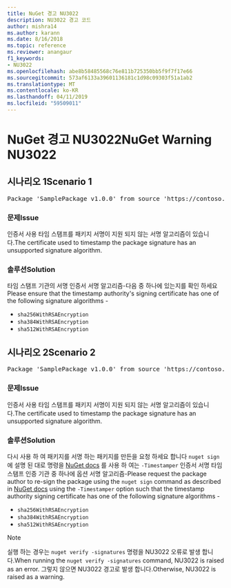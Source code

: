 ```yaml
---
title: NuGet 경고 NU3022
description: NU3022 경고 코드
author: mishra14
ms.author: karann
ms.date: 8/16/2018
ms.topic: reference
ms.reviewer: anangaur
f1_keywords:
- NU3022
ms.openlocfilehash: abe8b58485568c76e811b725350bb5f9f7f17e66
ms.sourcegitcommit: 573af6133a39601136181c1d98c09303f51a1ab2
ms.translationtype: MT
ms.contentlocale: ko-KR
ms.lasthandoff: 04/11/2019
ms.locfileid: "59509011"
---
```

# <a name="nuget-warning-nu3022"></a><span data-ttu-id="89b22-103">NuGet 경고 NU3022</span><span class="sxs-lookup"><span data-stu-id="89b22-103">NuGet Warning NU3022</span></span>

## <a name="scenario-1"></a><span data-ttu-id="89b22-104">시나리오 1</span><span class="sxs-lookup"><span data-stu-id="89b22-104">Scenario 1</span></span>

<pre>Package 'SamplePackage v1.0.0' from source 'https://contoso.com/index.json': The primary signature's timestamp certificate has an unsupported signature algorithm.</pre>

### <a name="issue"></a><span data-ttu-id="89b22-105">문제</span><span class="sxs-lookup"><span data-stu-id="89b22-105">Issue</span></span>

<span data-ttu-id="89b22-106">인증서 사용 타임 스탬프를 패키지 서명이 지원 되지 않는 서명 알고리즘이 있습니다.</span><span class="sxs-lookup"><span data-stu-id="89b22-106">The certificate used to timestamp the package signature has an unsupported signature algorithm.</span></span>


### <a name="solution"></a><span data-ttu-id="89b22-107">솔루션</span><span class="sxs-lookup"><span data-stu-id="89b22-107">Solution</span></span>

<span data-ttu-id="89b22-108">타임 스탬프 기관의 서명 인증서 서명 알고리즘-다음 중 하나에 있는지를 확인 하세요</span><span class="sxs-lookup"><span data-stu-id="89b22-108">Please ensure that the timestamp authority's signing certificate has one of the following signature algorithms -</span></span> 
* `sha256WithRSAEncryption`
* `sha384WithRSAEncryption`
* `sha512WithRSAEncryption`



## <a name="scenario-2"></a><span data-ttu-id="89b22-109">시나리오 2</span><span class="sxs-lookup"><span data-stu-id="89b22-109">Scenario 2</span></span>

<pre>Package 'SamplePackage v1.0.0' from source 'https://contoso.com/index.json': The timestamp certificate has an unsupported signature algorithm (SHA1). The following algorithms are supported: SHA256RSA, SHA384RSA, SHA512RSA.</pre>

### <a name="issue"></a><span data-ttu-id="89b22-110">문제</span><span class="sxs-lookup"><span data-stu-id="89b22-110">Issue</span></span>

<span data-ttu-id="89b22-111">인증서 사용 타임 스탬프를 패키지 서명이 지원 되지 않는 서명 알고리즘이 있습니다.</span><span class="sxs-lookup"><span data-stu-id="89b22-111">The certificate used to timestamp the package signature has an unsupported signature algorithm.</span></span>


### <a name="solution"></a><span data-ttu-id="89b22-112">솔루션</span><span class="sxs-lookup"><span data-stu-id="89b22-112">Solution</span></span>

<span data-ttu-id="89b22-113">다시 사용 하 여 패키지를 서명 하는 패키지를 만든을 요청 하세요 합니다 `nuget sign` 에 설명 된 대로 명령을 [NuGet docs](https://docs.microsoft.com/en-us/nuget/create-packages/sign-a-package) 를 사용 하 여는 `-Timestamper` 인증서 서명 타임 스탬프 인증 기관 중 하나에 옵션 서명 알고리즘-</span><span class="sxs-lookup"><span data-stu-id="89b22-113">Please request the package author to re-sign the package using the `nuget sign` command as described in [NuGet docs](https://docs.microsoft.com/en-us/nuget/create-packages/sign-a-package) using the `-Timestamper` option such that the timestamp authority signing certificate has one of the following signature algorithms -</span></span>
* `sha256WithRSAEncryption`
* `sha384WithRSAEncryption`
* `sha512WithRSAEncryption`


> [!Note]
> <span data-ttu-id="89b22-114">실행 하는 경우는 `nuget verify -signatures` 명령을 NU3022 오류로 발생 합니다.</span><span class="sxs-lookup"><span data-stu-id="89b22-114">When running the `nuget verify -signatures` command, NU3022 is raised as an error.</span></span> <span data-ttu-id="89b22-115">그렇지 않으면 NU3022 경고로 발생 합니다.</span><span class="sxs-lookup"><span data-stu-id="89b22-115">Otherwise, NU3022 is raised as a warning.</span></span>